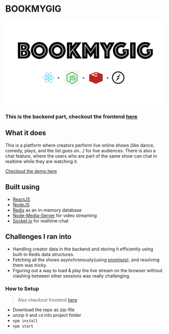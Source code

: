 # BOOKMYGIG

![BookMyGig Logo](https://github.com/manojnaidu619/bookmygig-frontend/blob/master/bookmygig.png)

### This is the backend part, checkout the frontend [here](https://github.com/manojnaidu619/bookmygig-frontend)

## What it does

This is a platform where creators perform live online shows (like dance, comedy, plays, and the list goes on...) for live audiences. There is also a chat feature, where the users who are part of the same show can chat in realtime while they are watching it.

[Checkout the demo here](https://youtu.be/dG-Yic-VWQ4)

## Built using

* [ReactJS](https://reactjs.org/)
* [NodeJS](https://nodejs.org/en/)
* [Redis](https://redis.io/) as an in-memory database
* [Node-Media-Server](https://github.com/illuspas/Node-Media-Server) for video streaming
* [Socket.io](https://socket.io/) for realtime-chat
 
## Challenges I ran into

* Handling creator data in the backend and storing it efficiently using built-in Redis data structures.
* Fetching all the shows asynchronously(using [promises](https://developer.mozilla.org/en-US/docs/Web/JavaScript/Reference/Global_Objects/Promise)), and resolving them was tricky.
* Figuring out a way to load & play the live stream on the browser without clashing between other sessions was really challenging.

### How to Setup
> Also checkout frontend [here](https://github.com/manojnaidu619/bookmygig-frontend)
* Download the repo as zip-file
* unzip it and `cd` into project folder
* `npm install`
* `npm start`
